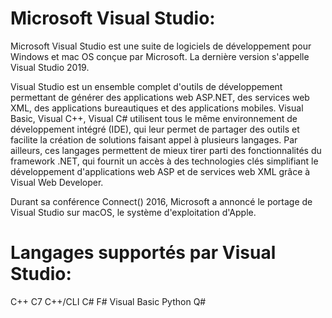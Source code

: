 # Microsoft Visual Studio:

Microsoft Visual Studio est une suite de logiciels de développement pour Windows et mac OS conçue par Microsoft. La dernière version s'appelle Visual Studio 2019.

Visual Studio est un ensemble complet d'outils de développement permettant de générer des applications web ASP.NET, des services web XML, des applications bureautiques et des applications mobiles. Visual Basic, Visual C++, Visual C# utilisent tous le même environnement de développement intégré (IDE), qui leur permet de partager des outils et facilite la création de solutions faisant appel à plusieurs langages. Par ailleurs, ces langages permettent de mieux tirer parti des fonctionnalités du framework .NET, qui fournit un accès à des technologies clés simplifiant le développement d'applications web ASP et de services web XML grâce à Visual Web Developer.

Durant sa conférence Connect() 2016, Microsoft a annoncé le portage de Visual Studio sur macOS, le système d'exploitation d'Apple.

# Langages supportés par Visual Studio:

C++
C7
C++/CLI
C#
F#
Visual Basic
Python
Q#
